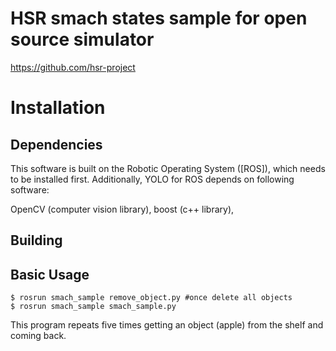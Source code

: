 # HSR smach states sample for open source simulator
https://github.com/hsr-project

# Installation
## Dependencies

This software is built on the Robotic Operating System ([ROS]), which needs to be installed first. Additionally, YOLO for ROS depends on following software:

OpenCV (computer vision library),
boost (c++ library),

## Building

## Basic Usage
```
$ rosrun smach_sample remove_object.py #once delete all objects
$ rosrun smach_sample smach_sample.py 
```
This program repeats five times getting an object (apple) from the shelf and coming back. 
